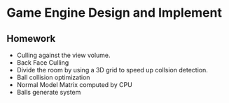 # Game Engine Design and Implement

## Homework
* Culling against the view volume.
* Back Face Culling
* Divide the room by using a 3D grid to speed up collsion detection.
* Ball collision optimization
* Normal Model Matrix computed by CPU
* Balls generate system